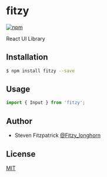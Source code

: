 # fitzy

[![npm](https://img.shields.io/npm/v/fitzy.svg)](http://npm.im/fitzy)

React UI Library

## Installation

```bash
$ npm install fitzy --save
```

## Usage

```js
import { Input } from 'fitzy';
```

## Author

* Steven Fitzpatrick [@Fitzy_longhorn](https://twitter.com/Fitzy_longhorn)

## License

[MIT]

[mit]: http://choosealicence.com/licenses/mit
